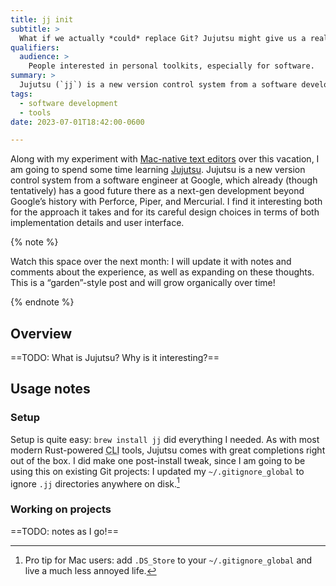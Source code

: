 ```yaml
---
title: jj init
subtitle: >
  What if we actually *could* replace Git? Jujutsu might give us a real shot.
qualifiers:
  audience: >
    People interested in personal toolkits, especially for software.
summary: >
  Jujutsu (`jj`) is a new version control system from a software developer at Google. It seems promising, so I am giving it a try on a few personal projects.
tags:
  - software development
  - tools
date: 2023-07-01T18:42:00-0600

---
```


Along with my experiment with [Mac-native text editors][experiment] over this vacation, I am going to spend some time learning [Jujutsu][jj]. Jujutsu is a new version control system from a software engineer at Google, which already (though tentatively) has a good future there as a next-gen development beyond Google’s history with Perforce, Piper, and Mercurial. I find it interesting both for the approach it takes and for its careful design choices in terms of both implementation details and user interface.

[experiment]: https://v5.chriskrycho.com/journal/trying-bbedit-and-nova/
[jj]: https://github.com/martinvonz/jj#command-line-completion

{% note %}

Watch this space over the next month: I will update it with notes and comments about the experience, as well as expanding on these thoughts. This is a “garden”-style post and will grow organically over time!

{% endnote %}


## Overview

==TODO: What is Jujutsu? Why is it interesting?==


## Usage notes

### Setup

Setup is quite easy: `brew install jj` did everything I needed. As with most modern Rust-powered <abbr title="command line interface">CLI</abbr> tools, Jujutsu comes with great completions right out of the box. I did make one post-install tweak, since I am going to be using this on existing Git projects: I updated my `~/.gitignore_global` to ignore `.jj` directories anywhere on disk.[^mac-pro-tip]

[^mac-pro-tip]: Pro tip for Mac users: add `.DS_Store` to your `~/.gitignore_global` and live a much less annoyed life.

### Working on projects

==TODO: notes as I go!==
